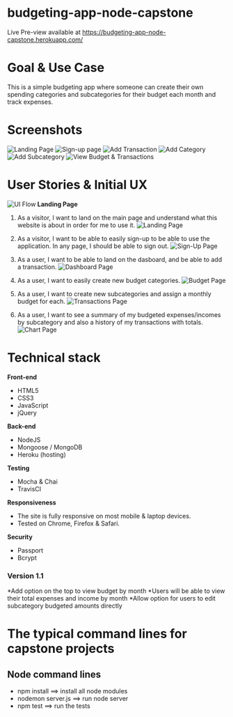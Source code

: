 # budgeting-app-node-capstone
Live Pre-view available at https://budgeting-app-node-capstone.herokuapp.com/

# Goal & Use Case

This is a simple budgeting app where someone can create their own spending categories and subcategories for their budget each month and track expenses.

# Screenshots
![Landing Page](https://github.com/blancahc/budgeting-app-node-capstone/blob/master/git-hub-images/landing-page-ss.png)
![Sign-up page](https://github.com/blancahc/budgeting-app-node-capstone/blob/master/git-hub-images/sign-up-page-ss.png)
![Add Transaction](https://github.com/blancahc/budgeting-app-node-capstone/blob/master/git-hub-images/add-transaction-ss.png)
![Add Category](https://github.com/blancahc/budgeting-app-node-capstone/blob/master/git-hub-images/add-category-ss.png)
![Add Subcategory](https://github.com/blancahc/budgeting-app-node-capstone/blob/master/git-hub-images/add-subcategory-ss.png)
![View Budget & Transactions](https://github.com/blancahc/budgeting-app-node-capstone/blob/master/git-hub-images/view-budget-transactions-ss.png)
# User Stories & Initial UX
![UI Flow](git-hub-images/ui-flow.jpg)
**Landing Page**

1. As a visitor, I want to land on the main page and understand what this website is about in order for me to use it.
![Landing Page](git-hub-images/landing-page.jpg)

2. As a visitor, I want to be able to easily sign-up to be able to use the application. In any page, I should be able to sign out.
![Sign-Up Page](git-hub-images/signup-page.jpg)

3. As a user, I want to be able to land on the dasboard, and be able to add a transaction.
![Dashboard Page](git-hub-images/transactions-page.jpg)

4. As a user, I want to easily create new budget categories.
![Budget Page](git-hub-images/add-category.jpg)

5. As a user, I want to create new subcategories and assign a monthly budget for each.
![Transactions Page](git-hub-images/add-subcategory.jpg)

6. As a user, I want to see a summary of my budgeted expenses/incomes by subcategory and also a history of my transactions with totals.
![Chart Page](git-hub-images/budget-page.jpg)

# Technical stack

**Front-end**
 * HTML5
 * CSS3
 * JavaScript
 * jQuery

**Back-end**
 * NodeJS
 * Mongoose / MongoDB
 * Heroku (hosting)

**Testing**
 * Mocha & Chai
 * TravisCI

**Responsiveness**
 * The site is fully responsive on most mobile & laptop devices.
 * Tested on Chrome, Firefox & Safari.

**Security**
 * Passport
 * Bcrypt

### Version 1.1
 *Add option on the top to view budget by month
 *Users will be able to view their total expenses and income by month
 *Allow option for users to edit subcategory budgeted amounts directly

#  The typical command lines for capstone projects

## Node command lines
* npm install ==> install all node modules
* nodemon server.js ==> run node server
* npm test ==> run the tests
